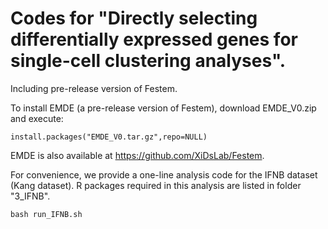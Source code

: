 # Codes for "Directly selecting differentially expressed genes for single-cell clustering analyses".
Including pre-release version of Festem.


To install EMDE (a pre-release version of Festem), download EMDE_V0.zip and execute:
```
install.packages("EMDE_V0.tar.gz",repo=NULL)
```
EMDE is also available at https://github.com/XiDsLab/Festem.

For convenience, we provide a one-line analysis code for the IFNB dataset (Kang dataset). R packages required in this analysis are listed in folder "3_IFNB".
```
bash run_IFNB.sh
```
